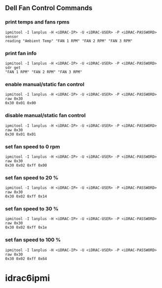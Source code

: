 Dell Fan Control Commands
-------------------------

### print temps and fans rpms
```
ipmitool -I lanplus -H <iDRAC-IP> -U <iDRAC-USER> -P <iDRAC-PASSWORD> sensor
reading "Ambient Temp" "FAN 1 RPM" "FAN 2 RPM" "FAN 3 RPM"
```

### print fan info
```
ipmitool -I lanplus -H <iDRAC-IP> -U <iDRAC-USER> -P <iDRAC-PASSWORD> sdr get
"FAN 1 RPM" "FAN 2 RPM" "FAN 3 RPM"
```

### enable manual/static fan control
```
ipmitool -I lanplus -H <iDRAC-IP> -U <iDRAC-USER> -P <iDRAC-PASSWORD> raw 0x30
0x30 0x01 0x00
```

### disable manual/static fan control
```
ipmitool -I lanplus -H <iDRAC-IP> -U <iDRAC-USER> -P <iDRAC-PASSWORD> raw 0x30
0x30 0x01 0x01
```

### set fan speed to 0 rpm
```
ipmitool -I lanplus -H <iDRAC-IP> -U <iDRAC-USER> -P <iDRAC-PASSWORD> raw 0x30
0x30 0x02 0xff 0x00
```

### set fan speed to 20 %
```
ipmitool -I lanplus -H <iDRAC-IP> -U <iDRAC-USER> -P <iDRAC-PASSWORD> raw 0x30
0x30 0x02 0xff 0x14
```

### set fan speed to 30 %
```
ipmitool -I lanplus -H <iDRAC-IP> -U <iDRAC-USER> -P <iDRAC-PASSWORD> raw 0x30
0x30 0x02 0xff 0x1e
```

### set fan speed to 100 %
```
ipmitool -I lanplus -H <iDRAC-IP> -U <iDRAC-USER> -P <iDRAC-PASSWORD> raw 0x30
0x30 0x02 0xff 0x64
```
# idrac6ipmi
